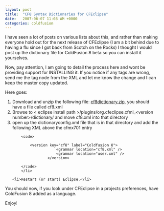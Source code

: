 ```yaml
---
layout: post
title:  "CF8 Syntax Dictionaries for CFEclipse"
date:   2007-06-07 11:08 AM +0000
categories: coldfusion
---
```

I have seen a lot of posts on various lists about this, and rather than making everyone hold out for the next release of CFEclipse (I am a bit behind due to having a flu since I got back from Scotch on the Rocks) I thought I would post up the dictionary file for ColdFusion 8 beta so you can install it yourselves.

Now, pay attention, I am going to detail the process here and wont be providing support for INSTALLING it. If you notice if any tags are wrong, send me the tag node from the XML and let me know the change and I can keep the master copy updated.

Here goes:

<ol>
	<li>Download and unzip the following file: <a href="http://www.cfeclipse.org/download/cf8dictionary.zip">cf8dictionary.zip</a>, you should have a file called cf8.xml</li>
	<li>Browse to &lt; eclipse install path &gt;/plugins/org.cfeclipse.cfml_&lt;version number&gt;/dictionary/ and move cf8.xml into that directory  </li>
	<li>open up the dictionaryconfig.xml file that is in that directory and add the following XML above the cfmx701 entry
		
		<code>
			
			<version key="cf8" label="Coldfusion 8">
						<grammar location="cf8.xml" />
						<grammar location="user.xml" />
					</version>	
			
		</code>
		</li>
	
	<li>Restart (or start) Eclipse.</li>
</ol>

You should now, if you look under CFEclipse in a projects preferences, have ColdFusion 8 added as a language.

Enjoy!